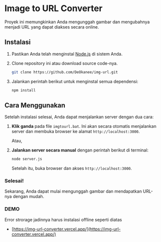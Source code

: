 
# Image to URL Converter

Proyek ini memungkinkan Anda mengunggah gambar dan mengubahnya menjadi URL yang dapat diakses secara online.

## Instalasi

1. Pastikan Anda telah menginstal [Node.js](https://nodejs.org/) di sistem Anda.
2. Clone repository ini atau download source code-nya.

   ```bash
   git clone https://github.com/DeOkanee/img-url.git
   ```
3. Jalankan perintah berikut untuk menginstal semua dependensi:

   ```bash
   npm install
   ```

## Cara Menggunakan

Setelah instalasi selesai, Anda dapat menjalankan server dengan dua cara:

1. **Klik ganda** pada file `imgtourl.bat`. Ini akan secara otomatis menjalankan server dan membuka browser ke alamat `http://localhost:3000`.

   Atau,

2. **Jalankan server secara manual** dengan perintah berikut di terminal:

   ```bash
   node server.js
   ```

   Setelah itu, buka browser dan akses `http://localhost:3000`.

### Selesai!

Sekarang, Anda dapat mulai mengunggah gambar dan mendapatkan URL-nya dengan mudah.

### DEMO
Error strorage jadinnya harus instalasi offline seperti diatas

- [https://img-url-converter.vercel.app/](https://img-url-converter.vercel.app/)